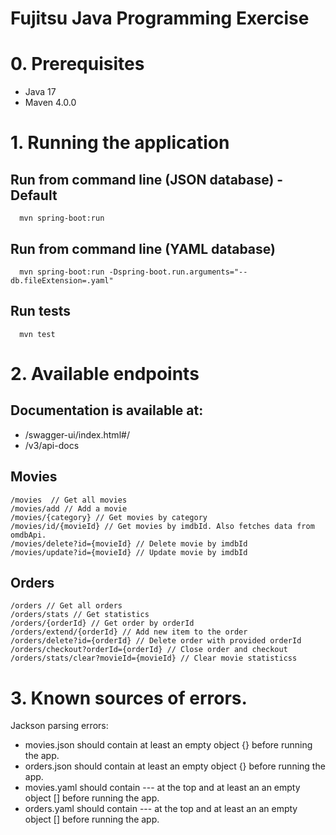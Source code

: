 # Fujitsu Java Programming Exercise

# 0. Prerequisites
 - Java 17
 - Maven 4.0.0
# 1. Running the application
 ## Run from command line (JSON database) - Default
      mvn spring-boot:run
  ## Run from command line (YAML database)
      mvn spring-boot:run -Dspring-boot.run.arguments="--db.fileExtension=.yaml"
  ## Run tests
      mvn test
# 2. Available endpoints
## Documentation is available at:
- /swagger-ui/index.html#/
- /v3/api-docs
## Movies
    /movies  // Get all movies
    /movies/add // Add a movie
    /movies/{category} // Get movies by category
    /movies/id/{movieId} // Get movies by imdbId. Also fetches data from omdbApi.
    /movies/delete?id={movieId} // Delete movie by imdbId
    /movies/update?id={movieId} // Update movie by imdbId
## Orders
    /orders // Get all orders
    /orders/stats // Get statistics
    /orders/{orderId} // Get order by orderId
    /orders/extend/{orderId} // Add new item to the order
    /orders/delete?id={orderId} // Delete order with provided orderId
    /orders/checkout?orderId={orderId} // Close order and checkout
    /orders/stats/clear?movieId={movieId} // Clear movie statisticss
# 3. Known sources of errors.
Jackson parsing errors:
- movies.json should contain at least an empty object {} before running the app.
- orders.json should contain at least an empty object {} before running the app.
- movies.yaml should contain --- at the top and at least an an empty object [] before running the app.
- orders.yaml should contain --- at the top and at least an an empty object [] before running the app.
